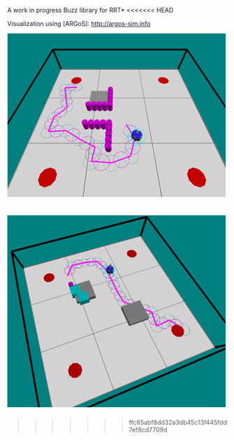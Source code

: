 A work in progress Buzz library for RRT*
<<<<<<< HEAD

Visualization using [ARGoS]: http://argos-sim.info

![FIG1](https://raw.githubusercontent.com/isvogor-foi/buzz-rrt-star/master/img/rrt-1.png)

![FIG1](https://raw.githubusercontent.com/isvogor-foi/buzz-rrt-star/master/img/rrt-2.png)
=======
>>>>>>> ffc65abf8dd32a3db45c13f445fdd7ef8cd7709d
